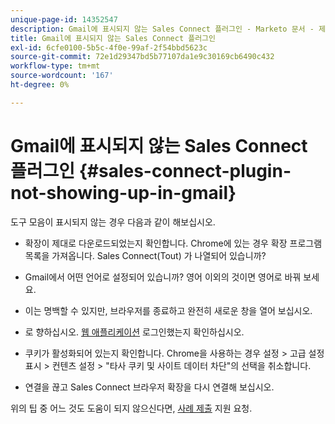 ```yaml
---
unique-page-id: 14352547
description: Gmail에 표시되지 않는 Sales Connect 플러그인 - Marketo 문서 - 제품 설명서
title: Gmail에 표시되지 않는 Sales Connect 플러그인
exl-id: 6cfe0100-5b5c-4f0e-99af-2f54bbd5623c
source-git-commit: 72e1d29347bd5b77107da1e9c30169cb6490c432
workflow-type: tm+mt
source-wordcount: '167'
ht-degree: 0%

---
```


# Gmail에 표시되지 않는 Sales Connect 플러그인 {#sales-connect-plugin-not-showing-up-in-gmail}

도구 모음이 표시되지 않는 경우 다음과 같이 해보십시오.

- 확장이 제대로 다운로드되었는지 확인합니다. Chrome에 있는 경우 확장 프로그램 목록을 가져옵니다. Sales Connect(Tout) 가 나열되어 있습니까?

- Gmail에서 어떤 언어로 설정되어 있습니까? 영어 이외의 것이면 영어로 바꿔 보세요.

- 이는 명백할 수 있지만, 브라우저를 종료하고 완전히 새로운 창을 열어 보십시오.

- 로 향하십시오. [웹 애플리케이션](https://toutapp.com/login) 로그인했는지 확인하십시오.

- 쿠키가 활성화되어 있는지 확인합니다. Chrome을 사용하는 경우 설정 > 고급 설정 표시 > 컨텐츠 설정 > &quot;타사 쿠키 및 사이트 데이터 차단&quot;의 선택을 취소합니다.

- 연결을 끊고 Sales Connect 브라우저 확장을 다시 연결해 보십시오.

위의 팁 중 어느 것도 도움이 되지 않으신다면, [사례 제출](https://nation.marketo.com/community/support_solutions) 지원 요청.
